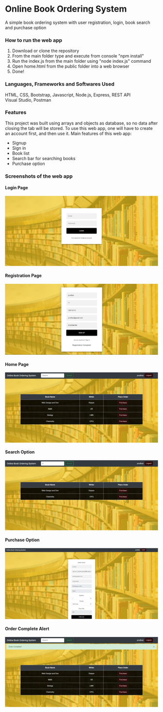 # Online Book Ordering System
A simple book ordering system with user registration, login, book search and purchase option

### How to run the web app
1. Download or clone the repository
2. From the main folder type and execute from console "npm install"
3. Run the index.js from the main folder using "node index.js" command
4. Open home.html from the public folder into a web browser
5. Done!

### Languages, Frameworks and Softwares Used
HTML, CSS, Bootstrap, Javascript, Node.js, Express, REST API<br>
Visual Studio, Postman

### Features
This project was built using arrays and objects as database, so no data after closing the tab will be stored. 
To use this web app, one will have to create an account first, and then use it. Main features of this web app:
* Signup
* Sign in
* Book list
* Search bar for searching books
* Purchase option

### Screenshots of the web app
#### Login Page
![Login Page](screenshots/login.png)
#### Registration Page
![Registration Page](screenshots/registration.png)
#### Home Page
![Home Page](screenshots/home.png)
#### Search Option
![Search Option](screenshots/search.png)
#### Purchase Option
![Purchase Option](screenshots/purchase.png)
#### Order Complete Alert
![Order Complete Alert](screenshots/ordercomplete.png)

